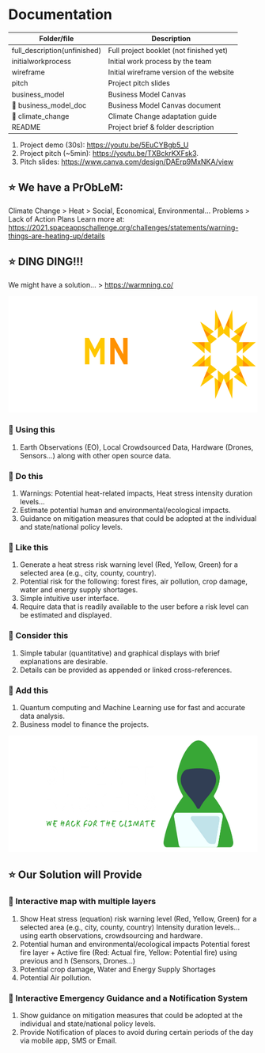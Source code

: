 # Documentation

| Folder/file        | Description      |
| ------------- |-------------|
| full_description(unfinished)     | Full project booklet (not finished yet)  |
| initialworkprocess |  Initial work process by the team |
| wireframe       | Initial wireframe version of the website |
| pitch       | Project pitch slides |
| business_model       | Business Model Canvas |
| :pushpin: business_model_doc      | Business Model Canvas document|
| :pushpin: climate_change      | Climate Change adaptation guide|
| README       | Project brief & folder description |

1. Project demo (30s): https://youtu.be/5EuCYBgb5_U
2. Project pitch (~5min): https://youtu.be/TXBckrKXFsk3.
3. Pitch slides: https://www.canva.com/design/DAErp9MxNKA/view

## :star: We have a PrObLeM:
Climate Change > Heat > Social, Economical, Environmental… Problems > Lack of Action Plans
Learn more at: https://2021.spaceappschallenge.org/challenges/statements/warning-things-are-heating-up/details

## :star: DING DING!!!
We might have a solution... > https://warmning.co/

<p align="center">
  <img width="700" height="235" src="https://github.com/usmhic/Warmning/blob/main/res/img/warmnig_logo/widetrans.png">
</p>

### :pushpin: Using this
1. Earth Observations (EO), Local Crowdsourced Data, Hardware (Drones, Sensors...) along with other open source data.

### :pushpin: Do this
1. Warnings: Potential heat-related impacts, Heat stress intensity duration levels...
2. Estimate potential human and environmental/ecological impacts.
3. Guidance on mitigation measures that could be adopted at the individual and state/national policy levels.

### :pushpin: Like this
1. Generate a heat stress risk warning level (Red, Yellow, Green) for a selected area (e.g., city, county, country).
2. Potential risk for the following: forest fires, air pollution, crop damage, water and energy supply shortages.
3. Simple intuitive user interface.
4. Require data that is readily available to the user before a risk level can be estimated and displayed.

### :pushpin: Consider this
1. Simple tabular (quantitative) and graphical displays with brief explanations are desirable.
2. Details can be provided as appended or linked cross-references.

### :pushpin: Add this
1. Quantum computing and Machine Learning use for fast and accurate data analysis.
2. Business model to finance the projects.

<p align="center">
  <img width="700" height="235" src="https://github.com/usmhic/Warmning/blob/main/res/img/team_logo/widetrans.png">
</p>

## :star: Our Solution will Provide

### :pushpin: Interactive map with multiple layers
1. Show Heat stress (equation) risk warning level (Red, Yellow, Green) for a selected area (e.g., city, county, country)
Intensity duration levels… using earth observations, crowdsourcing and hardware.
2. Potential human and environmental/ecological impacts
Potential forest fire layer + Active fire (Red: Actual fire, Yellow: Potential fire) using previous and h (Sensors, Drones...)
3. Potential crop damage, Water and Energy Supply Shortages
4. Potential Air pollution.

### :pushpin: Interactive Emergency Guidance and a Notification System
1. Show guidance on mitigation measures that could be adopted at the individual and state/national policy levels.
2. Provide Notification of places to avoid during certain periods of the day via mobile app, SMS or Email.

